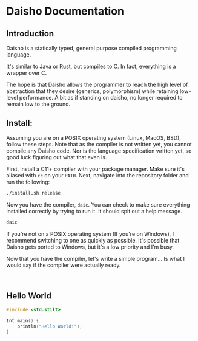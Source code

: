 # Daisho Documentation
## Introduction
Daisho is a statically typed, general purpose compiled programming language.

It's similar to Java or Rust, but compiles to C. In fact, everything is a wrapper over C.

The hope is that Daisho allows the programmer to reach the high level of abstraction that they desire (generics, polymorphism) while retaining low-level performance. A bit as if standing on daisho, no longer required to remain low to the ground.

## Install:
Assuming you are on a POSIX operating system (Linux, MacOS, BSD), follow these steps. Note that as the compiler is not written yet, you cannot compile any Daisho code. Nor is the language specification written yet, so good luck figuring out what that even is.

First, install a C11+ compiler with your package manager. Make sure it's aliased with `cc` on your `PATH`. Next, navigate into the repository folder and run the following:

```bash
./install.sh release
```

Now you have the compiler, `daic`. You can check to make sure everything installed correctly by trying to run it. It should spit out a help message.

```bash
daic
```

If you're not on a POSIX operating system (If you're on Windows), I recommend switching to one as quickly as possible. It's possible that Daisho gets ported to Windows, but it's a low priority and I'm busy.


Now that you have the compiler, let's write a simple program... Is what I would say if the compiler were actually ready.


<br>


## Hello World
```c
#include <std.stilt>

Int main() {
    println("Hello World!");
}
```
